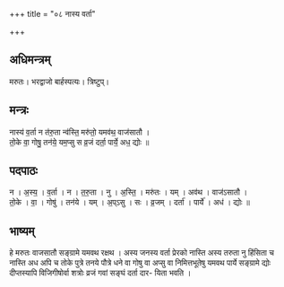 +++
title = "०८ नास्य वर्ता"

+++
## अधिमन्त्रम्
मरुतः। भरद्वाजो बार्हस्पत्यः। त्रिष्टुप्।

## मन्त्रः
नास्य॑ व॒र्ता न त॑रु॒ता न्व॑स्ति॒ मरु॑तो॒ यमव॑थ॒ वाज॑सातौ ।  
तो॒के वा॒ गोषु॒ तन॑ये॒ यम॒प्सु स व्र॒जं दर्ता॒ पार्ये॒ अध॒ द्योः ॥

## पदपाठः
न । अ॒स्य॒ । व॒र्ता । न । त॒रु॒ता । नु । अ॒स्ति॒ । मरु॑तः । यम् । अव॑थ । वाज॑ऽसातौ ।  
तो॒के । वा॒ । गोषु॑ । तन॑ये । यम् । अ॒प्ऽसु । सः । व्र॒जम् । दर्ता॑ । पार्ये॑ । अध॑ । द्योः ॥

## भाष्यम्
हे मरुतः वाजसातौ सङ्ग्रामे यमवथ रक्षथ । अस्य जनस्य वर्ता प्रेरको नास्ति अस्य तरुता नु हिंसिता च नास्ति अध अपि च तोके पुत्रे तनये पौत्रे धने वा गोषु वा अप्सु वा निमित्तभूतेषु यमवथ पार्ये सङ्ग्रामे द्योः दीप्तस्यापि विजिगीषोर्वा शत्रोः व्रजं गवां सङ्घं दर्ता दार- यिता भवति ।